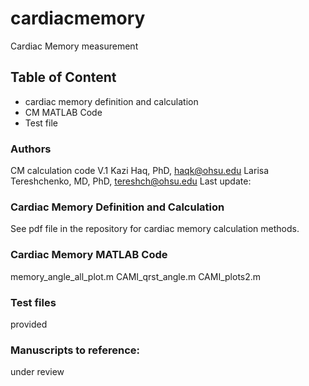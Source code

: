 # cardiacmemory
Cardiac Memory measurement

## Table of Content
  - cardiac memory definition and calculation
  - CM MATLAB Code
  - Test file 
  
### Authors
CM calculation code V.1
Kazi Haq, PhD, <haqk@ohsu.edu>
Larisa Tereshchenko, MD, PhD, <tereshch@ohsu.edu>
Last update: 
  
### Cardiac Memory Definition and Calculation
See pdf file in the repository for cardiac memory calculation methods.

### Cardiac Memory MATLAB Code

memory_angle_all_plot.m
CAMI_qrst_angle.m
CAMI_plots2.m

### Test files

provided

### Manuscripts to reference:

under review

